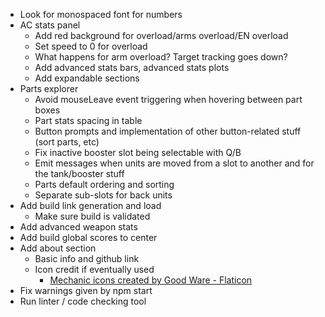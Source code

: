 * Look for monospaced font for numbers
* AC stats panel
	* Add red background for overload/arms overload/EN overload
	* Set speed to 0 for overload
	* What happens for arm overload? Target tracking goes down?
	* Add advanced stats bars, advanced stats plots
	* Add expandable sections
* Parts explorer
	* Avoid mouseLeave event triggering when hovering between part boxes
	* Part stats spacing in table
	* Button prompts and implementation of other button-related stuff (sort parts, etc)
	* Fix inactive booster slot being selectable with Q/B
	* Emit messages when units are moved from a slot to another and for the tank/booster stuff
	* Parts default ordering and sorting
	* Separate sub-slots for back units
* Add build link generation and load
	* Make sure build is validated
* Add advanced weapon stats
* Add build global scores to center
* Add about section
	* Basic info and github link
	* Icon credit if eventually used
		* <a href="https://www.flaticon.com/free-icons/mechanic" title="mechanic icons">Mechanic icons created by Good Ware - Flaticon</a>
* Fix warnings given by npm start
* Run linter / code checking tool